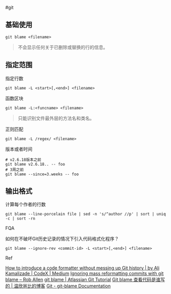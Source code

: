 #git 

## 基础使用

```git
git blame <filename>
```

> 不会显示任何关于已删除或替换的行的信息。

## 指定范围

指定行数

```git 
git blame -L <start>[,<end>] <filename>
```

函数区块

```git
git blame -L:<funcname> <filename>
```

> 只能识别文件最外层的方法名和类名。

正则匹配

```git 
git blame -L /regex/ <filename>
```

版本或者时间

```git
# v2.6.18版本之前
git blame v2.6.18.. -- foo
# 3周之前
git blame --since=3.weeks -- foo
```

## 输出格式

计算每个作者的行数

```git
git blame --line-porcelain file | sed -n 's/^author //p' | sort | uniq -c | sort -rn
```


FQA

如何在不破坏Git历史记录的情况下引入代码格式化程序？

```git
git blame --ignore-rev <commit-id> -L <start>[,<end>] <filename>
```

Ref

[How to introduce a code formatter without messing up Git history | by Ali Kamalizade | CodeX | Medium](https://medium.com/codex/how-to-introduce-a-code-formatter-without-messing-up-git-history-4a16bd074c10)
[Ignoring mass reformatting commits with git blame – Rob Allen](https://akrabat.com/ignoring-revisions-with-git-blame/)
[git blame | Atlassian Git Tutorial](https://www.atlassian.com/git/tutorials/inspecting-a-repository/git-blame)
[Git blame 查看代码是谁写的 | 温欣爸比的博客](https://wxnacy.com/2019/05/21/git-blame/)
[Git - git-blame Documentation](https://git-scm.com/docs/git-blame)
